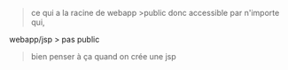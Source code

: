 > ce qui a la racine de webapp
	>public donc accessible par n'importe qui,

webapp/jsp  > pas public

> bien penser à ça quand on crée une jsp
